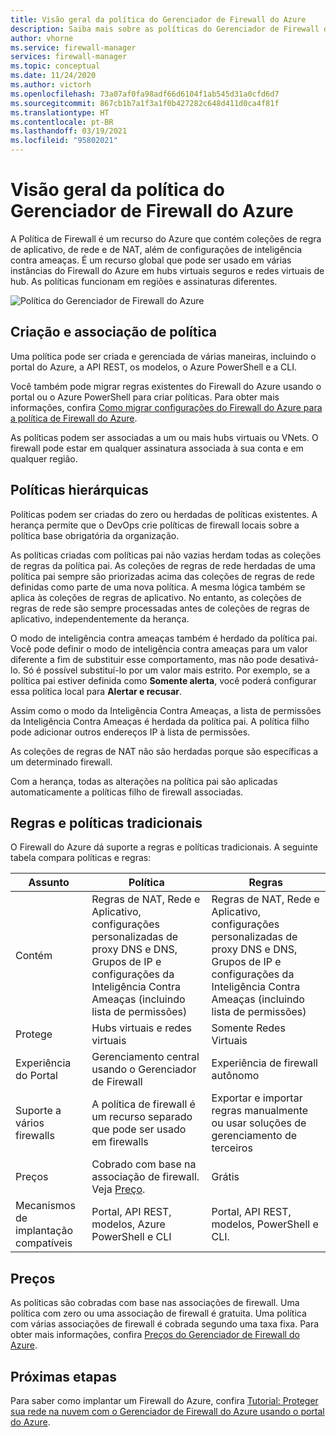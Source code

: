 ```yaml
---
title: Visão geral da política do Gerenciador de Firewall do Azure
description: Saiba mais sobre as políticas do Gerenciador de Firewall do Azure
author: vhorne
ms.service: firewall-manager
services: firewall-manager
ms.topic: conceptual
ms.date: 11/24/2020
ms.author: victorh
ms.openlocfilehash: 73a07af0fa98adf66d6104f1ab545d31a0cfd6d7
ms.sourcegitcommit: 867cb1b7a1f3a1f0b427282c648d411d0ca4f81f
ms.translationtype: HT
ms.contentlocale: pt-BR
ms.lasthandoff: 03/19/2021
ms.locfileid: "95802021"
---
```

# <a name="azure-firewall-manager-policy-overview"></a>Visão geral da política do Gerenciador de Firewall do Azure

A Política de Firewall é um recurso do Azure que contém coleções de regra de aplicativo, de rede e de NAT, além de configurações de inteligência contra ameaças. É um recurso global que pode ser usado em várias instâncias do Firewall do Azure em hubs virtuais seguros e redes virtuais de hub. As políticas funcionam em regiões e assinaturas diferentes.

![Política do Gerenciador de Firewall do Azure](media/policy-overview/policy-overview.png)

## <a name="policy-creation-and-association"></a>Criação e associação de política

Uma política pode ser criada e gerenciada de várias maneiras, incluindo o portal do Azure, a API REST, os modelos, o Azure PowerShell e a CLI.

Você também pode migrar regras existentes do Firewall do Azure usando o portal ou o Azure PowerShell para criar políticas. Para obter mais informações, confira [Como migrar configurações do Firewall do Azure para a política de Firewall do Azure](migrate-to-policy.md). 

As políticas podem ser associadas a um ou mais hubs virtuais ou VNets. O firewall pode estar em qualquer assinatura associada à sua conta e em qualquer região.

## <a name="hierarchical-policies"></a>Políticas hierárquicas

Políticas podem ser criadas do zero ou herdadas de políticas existentes. A herança permite que o DevOps crie políticas de firewall locais sobre a política base obrigatória da organização.

As políticas criadas com políticas pai não vazias herdam todas as coleções de regras da política pai. As coleções de regras de rede herdadas de uma política pai sempre são priorizadas acima das coleções de regras de rede definidas como parte de uma nova política. A mesma lógica também se aplica às coleções de regras de aplicativo. No entanto, as coleções de regras de rede são sempre processadas antes de coleções de regras de aplicativo, independentemente da herança.

O modo de inteligência contra ameaças também é herdado da política pai. Você pode definir o modo de inteligência contra ameaças para um valor diferente a fim de substituir esse comportamento, mas não pode desativá-lo. Só é possível substituí-lo por um valor mais estrito. Por exemplo, se a política pai estiver definida como **Somente alerta**, você poderá configurar essa política local para **Alertar e recusar**.

Assim como o modo da Inteligência Contra Ameaças, a lista de permissões da Inteligência Contra Ameaças é herdada da política pai. A política filho pode adicionar outros endereços IP à lista de permissões.

As coleções de regras de NAT não são herdadas porque são específicas a um determinado firewall.

Com a herança, todas as alterações na política pai são aplicadas automaticamente a políticas filho de firewall associadas.

## <a name="traditional-rules-and-policies"></a>Regras e políticas tradicionais

O Firewall do Azure dá suporte a regras e políticas tradicionais. A seguinte tabela compara políticas e regras:


| Assunto | Política  | Regras |
| ------- | ------- | ----- |
|Contém     |Regras de NAT, Rede e Aplicativo, configurações personalizadas de proxy DNS e DNS, Grupos de IP e configurações da Inteligência Contra Ameaças (incluindo lista de permissões)|Regras de NAT, Rede e Aplicativo, configurações personalizadas de proxy DNS e DNS, Grupos de IP e configurações da Inteligência Contra Ameaças (incluindo lista de permissões)|
|Protege     |Hubs virtuais e redes virtuais|Somente Redes Virtuais|
|Experiência do Portal     |Gerenciamento central usando o Gerenciador de Firewall|Experiência de firewall autônomo|
|Suporte a vários firewalls     |A política de firewall é um recurso separado que pode ser usado em firewalls|Exportar e importar regras manualmente ou usar soluções de gerenciamento de terceiros |
|Preços     |Cobrado com base na associação de firewall. Veja [Preço](#pricing).|Grátis|
|Mecanismos de implantação compatíveis     |Portal, API REST, modelos, Azure PowerShell e CLI|Portal, API REST, modelos, PowerShell e CLI. |

## <a name="pricing"></a>Preços

As políticas são cobradas com base nas associações de firewall. Uma política com zero ou uma associação de firewall é gratuita. Uma política com várias associações de firewall é cobrada segundo uma taxa fixa. Para obter mais informações, confira [Preços do Gerenciador de Firewall do Azure](https://azure.microsoft.com/pricing/details/firewall-manager/).

## <a name="next-steps"></a>Próximas etapas

Para saber como implantar um Firewall do Azure, confira [Tutorial: Proteger sua rede na nuvem com o Gerenciador de Firewall do Azure usando o portal do Azure](secure-cloud-network.md).

